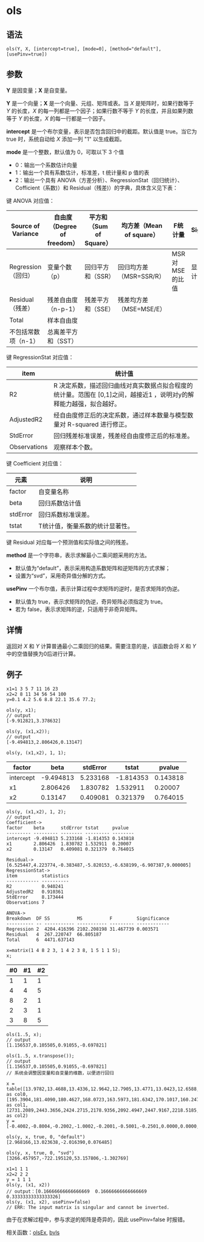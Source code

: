 # ols

## 语法

`ols(Y, X, [intercept=true], [mode=0], [method="default"], [usePinv=true])`

## 参数

**Y** 是因变量；**X** 是自变量。

**Y** 是一个向量；**X** 是一个向量、元组、矩阵或表。当 *X* 是矩阵时，如果行数等于
*Y* 的长度，*X* 的每一列都是一个因子；如果行数不等于 *Y* 的长度，并且如果列数等于 *Y*
的长度，*X* 的每一行都是一个因子。

**intercept** 是一个布尔变量，表示是否包含回归中的截距。默认值是 true。当它为 true 时，系统自动给 *X* 添加一列 "1"
以生成截距。

**mode** 是一个整数，默认值为 0，可取以下 3 个值

* 0：输出一个系数估计向量
* 1：输出一个具有系数估计，标准差，t 统计量和 p 值的表
* 2：输出一个具有 ANOVA（方差分析）、RegressionStat（回归统计）、Cofficient（系数)）和
  Residual（残差)）的字典，具体含义见下表：

键 ANOVA 对应值：

| Source of Variance | 自由度（Degree of freedom） | 平方和（Sum of Square） | 均方差（Mean of square） | F统计量 | Significance |
| --- | --- | --- | --- | --- | --- |
| Regression（回归） | 变量个数（p） | 回归平方和（SSR） | 回归均方差（MSR=SSR/R） | MSR 对 MSE 的比值 | 显著性，即统计出的 P 值 |
| Residual（残差） | 残差自由度（n-p-1） | 残差平方和（SSE） | 残差均方差（MSE=MSE/E） |  |  |
| Total | 样本自由度 |  |  |  |  |
| 不包括常数项（n-1） | 总离差平方和（SST） |  |  |  |  |

键 RegressionStat 对应值：

| item | 统计值 |
| --- | --- |
| R2 | R 决定系数，描述回归曲线对真实数据点拟合程度的统计量。范围在 [0,1]之间，越接近1 ，说明对y的解释能力越强，拟合越好。 |
| AdjustedR2 | 经自由度修正后的决定系数，通过样本数量与模型数量对 R-squared 进行修正。 |
| StdError | 回归残差标准误差，残差经自由度修正后的标准差。 |
| Observations | 观察样本个数。 |

键 Coefficient 对应值：

| 元素 | 说明 |
| --- | --- |
| factor | 自变量名称 |
| beta | 回归系数估计值 |
| stdError | 回归系数标准误差。 |
| tstat | T统计值，衡量系数的统计显著性。 |

键 Residual 对应每一个预测值和实际值之间的残差。

**method** 是一个字符串，表示求解最小二乘问题采用的方法。

* 默认值为“default”，表示采用构造系数矩阵和逆矩阵的方式求解；
* 设置为“svd”，采用奇异值分解的方式。

**usePinv** 一个布尔值，表示计算过程中求矩阵的逆时，是否求矩阵的伪逆。

* 默认值为 true，表示求矩阵的伪逆，奇异矩阵必须指定为 true。
* 若为 false，表示求矩阵的逆，只适用于非奇异矩阵。

## 详情

返回对 *X* 和 *Y* 计算普通最小二乘回归的结果。需要注意的是，该函数会将 *X* 和 *Y*
中的空值替换为0后进行计算。

## 例子

```
x1=1 3 5 7 11 16 23
x2=2 8 11 34 56 54 100
y=0.1 4.2 5.6 8.8 22.1 35.6 77.2;

ols(y, x1);
// output
[-9.912821,3.378632]

ols(y, (x1,x2));
// output
[-9.494813,2.806426,0.13147]
```

```
ols(y, (x1,x2), 1, 1);
```

| factor | beta | stdError | tstat | pvalue |
| --- | --- | --- | --- | --- |
| intercept | -9.494813 | 5.233168 | -1.814353 | 0.143818 |
| x1 | 2.806426 | 1.830782 | 1.532911 | 0.20007 |
| x2 | 0.13147 | 0.409081 | 0.321379 | 0.764015 |

```
ols(y, (x1,x2), 1, 2);
// output
Coefficient->
factor    beta      stdError tstat     pvalue
--------- --------- -------- --------- --------
intercept -9.494813 5.233168 -1.814353 0.143818
x1        2.806426  1.830782 1.532911  0.20007
x2        0.13147   0.409081 0.321379  0.764015

Residual->[6.525447,4.223774,-0.383487,-5.820153,-6.638199,-6.907387,9.000005]
RegressionStat->
item         statistics
------------ ----------
R2           0.940241
AdjustedR2   0.910361
StdError     8.173444
Observations 7

ANOVA->
Breakdown  DF SS          MS          F         Significance
---------- -- ----------- ----------- --------- ------------
Regression 2  4204.416396 2102.208198 31.467739 0.003571
Residual   4  267.220747  66.805187
Total      6  4471.637143
```

```
x=matrix(1 4 8 2 3, 1 4 2 3 8, 1 5 1 1 5);
x;
```

| #0 | #1 | #2 |
| --- | --- | --- |
| 1 | 1 | 1 |
| 4 | 4 | 5 |
| 8 | 2 | 1 |
| 2 | 3 | 1 |
| 3 | 8 | 5 |

```
ols(1..5, x);
// output
[1.156537,0.105505,0.91055,-0.697821]

ols(1..5, x.transpose());
// output
[1.156537,0.105505,0.91055,-0.697821]
// 系统会调整因变量和自变量的维数，以便进行回归
```

```
x = table([13.9782,13.4688,13.4336,12.9642,12.7905,13.4771,13.0423,12.6588,13.8933,13.9006] as col0, [195.3904,181.4090,180.4627,168.0723,163.5973,181.6342,170.1017,160.2477,193.0241,193.2270] as col1, [2731.2089,2443.3656,2424.2715,2178.9356,2092.4947,2447.9167,2218.5185,2028.5594,2681.7456,2685.9754] as col2)
y = [-0.4002,-0.8004,-0.2002,-1.0002,-0.2001,-0.5001,-0.2501,0.0000,0.0000,0.0000]

ols(y, x, true, 0, "default")
[2.968166,13.023638,-2.016390,0.076485]

ols(y, x, true, 0, "svd")
[3266.457957,-722.195120,53.157806,-1.302769]
```

```
x1=1 1 1
x2=2 2 2
y = 1 1 1
ols(y, (x1, x2))
// output：[0.16666666666666669	0.16666666666666669	0.33333333333333326]
ols(y, (x1, x2), usePinv=false)
// ERR: The input matrix is singular and cannot be inverted.
```

由于在求解过程中，参与求逆的矩阵是奇异的，因此 usePinv=false 时报错。

相关函数：[olsEx](olsEx.html), [bvls](../b/bvls.html)


